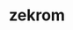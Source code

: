 ---
id: 644
title: zekrom
types: [dragon,electric]
image: https://raw.githubusercontent.com/PokeAPI/sprites/master/sprites/pokemon/644.png
---